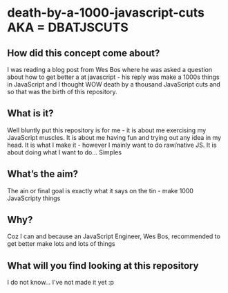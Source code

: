 death-by-a-1000-javascript-cuts
AKA = DBATJSCUTS
===============================


## How did this concept come about?
I was reading a blog post from Wes Bos where he was asked a question about how to get better a at javascript - his reply was make a 1000s things in JavaScript and I thought WOW death by a thousand JavaScript cuts and so that was the birth of this repository.


## What is it?
Well bluntly put this repository is for me - it is about me exercising my JavaScript muscles.
It is about me having fun and trying out any idea in my head.
It is what I make it - however I mainly want to do raw/native JS.
It is about doing what I want to do… Simples


## What’s the aim?
The ain or final goal is exactly what it says on the tin - make 1000 JavaScripty things


## Why?
Coz I can and because an JavaScript Engineer, Wes Bos, recommended to get better make lots and lots of things

## What will you find looking at this repository
I do not know... I've not made it yet :p
